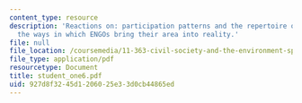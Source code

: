 ```yaml
---
content_type: resource
description: 'Reactions on: participation patterns and the repertoire of actions are
  the ways in which ENGOs bring their area into reality.'
file: null
file_location: /coursemedia/11-363-civil-society-and-the-environment-spring-2005/927d8f3245d1206025e33d0cb44865ed_student_one6.pdf
file_type: application/pdf
resourcetype: Document
title: student_one6.pdf
uid: 927d8f32-45d1-2060-25e3-3d0cb44865ed
---
```

